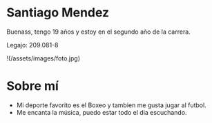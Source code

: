 # Santiago Mendez

Buenass, tengo 19 años y estoy en el segundo año de la carrera. 

Legajo: 209.081-8

!(/assets/images/foto.jpg)

# Sobre mí

- Mi deporte favorito es el Boxeo y tambien me gusta jugar al futbol.
- Me encanta la música, puedo estar todo el dia escuchando.
